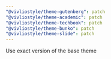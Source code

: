 ```yaml
---
"@vivliostyle/theme-gutenberg": patch
"@vivliostyle/theme-academic": patch
"@vivliostyle/theme-techbook": patch
"@vivliostyle/theme-bunko": patch
"@vivliostyle/theme-slide": patch
---
```


Use exact version of the base theme
